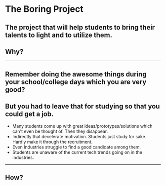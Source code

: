# The Boring Project

The project that will help students to bring their talents to light and to utilize them.
---
## Why?
---
Remember doing the awesome things during your school/college days which you are very good?
---
But you had to leave that for studying so that you could get a job.
---
- Many students come up with great ideas/prototypes/solutions which can't even be thought of. Then they disappear.
- Indirectly that decelerate motivation. Students just study for sake. Hardly make it through the recruitment.
- Even Industries struggle to find a good candidate among them.
- Students are unaware of the current tech trends going on in the industries.
---
## How?
